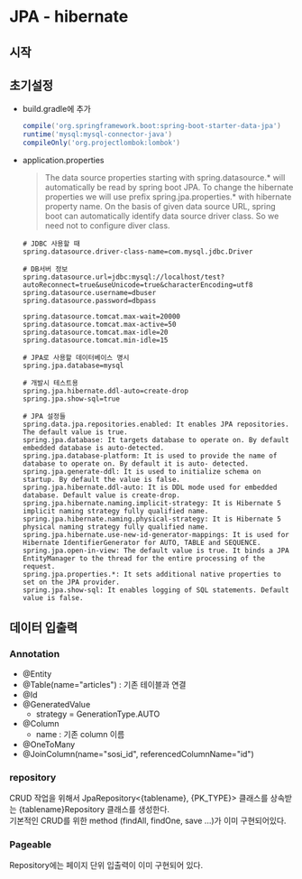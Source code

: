 # JPA - hibernate

## 시작

## 초기설정

- build.gradle에 추가
  ```groovy
  compile('org.springframework.boot:spring-boot-starter-data-jpa')
  runtime('mysql:mysql-connector-java')
  compileOnly('org.projectlombok:lombok')
  ```

- application.properties
  > The data source properties starting with spring.datasource.* will automatically be read by spring boot JPA. To change the hibernate properties we will use prefix spring.jpa.properties.* with hibernate property name. On the basis of given data source URL, spring boot can automatically identify data source driver class. So we need not to configure diver class.
  ```none
  # JDBC 사용할 때
  spring.datasource.driver-class-name=com.mysql.jdbc.Driver

  # DB서버 정보
  spring.datasource.url=jdbc:mysql://localhost/test?autoReconnect=true&useUnicode=true&characterEncoding=utf8
  spring.datasource.username=dbuser
  spring.datasource.password=dbpass

  spring.datasource.tomcat.max-wait=20000
  spring.datasource.tomcat.max-active=50
  spring.datasource.tomcat.max-idle=20
  spring.datasource.tomcat.min-idle=15

  # JPA로 사용할 데이터베이스 명시
  spring.jpa.database=mysql

  # 개발시 테스트용
  spring.jpa.hibernate.ddl-auto=create-drop
  spring.jpa.show-sql=true

  # JPA 설정들
  spring.data.jpa.repositories.enabled: It enables JPA repositories. The default value is true.
  spring.jpa.database: It targets database to operate on. By default embedded database is auto-detected.
  spring.jpa.database-platform: It is used to provide the name of database to operate on. By default it is auto- detected.
  spring.jpa.generate-ddl: It is used to initialize schema on startup. By default the value is false.
  spring.jpa.hibernate.ddl-auto: It is DDL mode used for embedded database. Default value is create-drop.
  spring.jpa.hibernate.naming.implicit-strategy: It is Hibernate 5 implicit naming strategy fully qualified name.
  spring.jpa.hibernate.naming.physical-strategy: It is Hibernate 5 physical naming strategy fully qualified name.
  spring.jpa.hibernate.use-new-id-generator-mappings: It is used for Hibernate IdentifierGenerator for AUTO, TABLE and SEQUENCE.
  spring.jpa.open-in-view: The default value is true. It binds a JPA EntityManager to the thread for the entire processing of the request.
  spring.jpa.properties.*: It sets additional native properties to set on the JPA provider.
  spring.jpa.show-sql: It enables logging of SQL statements. Default value is false. 
  ```

## 데이터 입출력

### Annotation

- @Entity
- @Table(name="articles") : 기존 테이블과 연결
- @Id
- @GeneratedValue
  - strategy = GenerationType.AUTO
- @Column
  - name : 기존 column 이름
- @OneToMany
- @JoinColumn(name="sosi_id", referencedColumnName="id")

### repository

CRUD 작업을 위해서 JpaRepository<{tablename}, {PK_TYPE}> 클래스를 상속받는 {tablename}Repository 클래스를 생성한다.  
기본적인 CRUD를 위한 method (findAll, findOne, save ...)가 이미 구현되어있다.

### Pageable

Repository에는 페이지 단위 입출력이 이미 구현되어 있다.